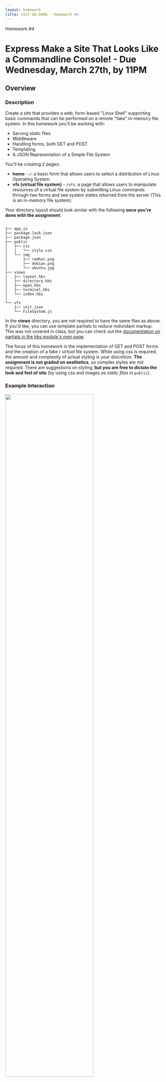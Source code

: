 ```yaml
---
layout: homework
title: CSCI-UA.0480 - Homework #4
---
```


<style>
h1.warning {
	background-color: #eaa;
}
</style>
<div class="panel panel-default">
	<div class="panel-heading">Homework #4</div>
	<div class="panel-body" markdown="block">

# Express Make a Site That Looks Like a Commandline Console!  - __Due Wednesday, March 27th__, by 11PM

## Overview

### Description

Create a site that provides a web, form-based "Linux Shell" supporting basic commands that can be performed on a remote "fake" in-memory file system. In this homework you'll be working with:

* Serving static files
* Middleware
* Handling forms, both GET and POST
* Templating
* A JSON Representation of a Simple File System 

You'll be creating 2 pages:

* __home__ - <code>/</code>: a basic form that allows users to select a distribution of Linux Operating System.
* __vfs (virtual file system)__ - <code>/vfs</code>: a page that allows users to manipulate resources of a virtual file system by submitting Linux commands through two forms and see system states returned from the server (This is an in-memory file system).

Your directory layout should look similar with the following __once you're done with the assignment__:

<pre><code data-trim contenteditable>
├── app.js
├── package-lock.json
├── package.json
├── public
│   ├── css
│   │   └── style.css
│   └── img
│       ├── redhat.png
│       ├── debian.png
│       └── ubuntu.jpg
├── views
│   ├── layout.hbs
│   ├── directory.hbs
│   ├── open.hbs
│   ├── terminal.hbs
│   └── index.hbs
│
└── vfs
    ├── init.json
    └── FileSystem.js
</code></pre>

In the __views__ directory, you are not required to have the same files as above. If you'd like, you can use template partials to reduce redundant markup. This was not covered in class, but you can check out the [documentation on partials in the hbs module's npm page](https://www.npmjs.com/package/hbs#helpers-and-partials).

The focus of this homework is the implementation of GET and POST forms and the creation of a fake / _virtual_ file system. While using css is required, the amount and complexity of actual styling is your discretion. __The assignment is not graded on aesthetics__, so complex styles are not required. There are suggestions on styling, __but you are free to dictate the look and feel of site__ (by using css and images as _static files_ in `public`).

### Example Interaction

<div class="img">
<!--![interaction](../resources/img/hw04-asciidiary-mainexample.gif)-->
<img width="75%" src="../resources/img/hw04-file-system-example.gif">

</div>

### Submission Process

1. You will be given access to a private repository on GitHub
2. The final version of your assignment should be in GitHub
3. __Push__ your changes to the homework repository on GitHub by the due date.

### (4 points) Make at Least 4 Commits

* Commit multiple times throughout your development process.
* Make at least 4 separate commits - (for example, one option may be to make one commit per part in the homework).

## Part 1 - Setup

###  Installing Dependencies

* create a <code>package.json</code>
* __install__ the following __dependencies__ (make sure you use the <code>--save</code> option)
	* <code>express</code>
	* <code>hbs</code>
    * <code>moment</code>


###  .gitignore

* create a <code>.gitignore</code>
* ignore the following files:
	* <code>node_modules</code>
	* any other files that aren't relevant to the project... for example
        * <code>.DS_Store</code> if you're on OSX
        * <code>.swp</code> if you use vim as your editor
        * etc.

### linting

* an eslint configuration file (for example `.eslintrc.json`) should be in the root directory (or copy one from a previous project if it doesn't exist)
* make sure that any global linting tools are installed (`eslint`)
* periodically lint your program as you work

## Part 2 - A Fake / _Virtual_ Remote File System

### Overview

In this homework, you'll create an Express application that displays a background image of three Linux distributions (or some styling of your choice), and a shell-like interface implemented by HTML forms. Users send shell commands via GET and POST requests through the forms to a server. The server dispatches requests to operate on a in-memory virtual file system using these commands, and responds with the state of the virtual file system.

The file system will be implemented using a nested JSON object; it will represent the state of the virtual file system. Additionally, use an ES6 class to encapsulate the data and interact with the virtual file system represented by the data.

You can assume that your application will process http requests serially; you don't have to handle any race conditions.

This part contains four major components.

1. Serving static files
2. An Express Server
3. The Virtual File System
4. Templating

###  Serving Static Files

In this section, you'll work with the built-in Express static middleware to serve images and css. __Again, you are free to have your own styles, as long as they are served through `express.satatic` / the `public` folder__. The following description is based on the reference solution's styles.

In the demo, the static files include css for basic styling and desktop images of 3 different Linux operating systems: Ubuntu, Debian and Redhat.

* To serve static files, create the following directory structure in your project's root directory
	* <code>public</code>
	* <code>public/css</code>
	* <code>public/img</code>
* Add a blank css file in <code>public/css/style.css</code>
* Add images that you'll use for styling
	* You can use your own images...
	* Or use a screen capture of various desktops:
		* [Ubuntu](../../resources/img/hw04-ubuntu.jpg)
		* [Debian](../../resources/img/hw04-debian.png)
		* [RedHat](../../resources/img/hw04-redhat.png).
		* (You can stretch, tile, etc. to fill the background if you like, as these images are fixed dimensions)
* You'll test these static assets later on


### File System

In this section, you'll mimic a Linux file system through JavaScript.

In Linux, The file system is implemented as a tree. The root of this tree is the root directory and is denoted as <code>/</code>. Each node in this tree represents a file. If a node is a leaf, then it is a file, otherwise it is a directory (Note: in Linux, a file can be a file or a directory). Each node stores metadata about the directory / file. The children of a node is another nested file system tree. To search for a file, perform tree traversal to find the node. 

### Commands

Commands will be chosen and issued through forms on an html page. The forms will send requests to the server, and the server will read or modify the virtual file system based on the form data. The commands you'll implement include:

1. <code>ls</code>
    * **Arguments**: <code>[path/to/dir]</code>
    * **Options**: <code>-l</code>show file metadata <code>.</code>
    * **Output**: shows a list of all files in the directory specified by argument
		* by default, only the names of all the files in the directory are listed 
			* the names are listed in the order that they appear in the directory node
			* (this is different from the _actual_ behavior of `ls` which sorts by name - _kind_ of)
		* however, with the -l option:
        	* each line in the resulting listing shows information about files or directories contained in the directory
			* the information is file / directory metadata: <code>file_type (d or -), permissions, number of hard links, owner, group, size, last-modified data, file name</code>
        	* an example directory is: <code>drwxr--r-- 1 root root 6 Feb 25 11:20 bin</code>
        	* An example file is: <code>-rwxr--r-- 1 root root 6 Feb 25 11:20 file.txt</code>
        * for more information, please refer to [ls](https://en.wikipedia.org/wiki/Ls).
2. <code>tree</code>
    * **Arguments**: <code>[path/to/dir]</code>
    * **Options**: <code>None</code>
    * **Output**:
        * displays the file system tree under <code>[path/to/dir]</code>
		* names of files / directories are nested underneath eachother through indentation
3. <code>cat</code>
    * **Arguments**: <code>[path/to/filename, filename]</code>
    * **Options**: <code>None</code>
    * **Output**:
        * the contents of the file (assume files contain just text)
4. <code>mkdir</code>
    * **Arguments**: <code>[path/to/dir, dirname]</code>
    * **Options**: <code>None</code>
    * **Result**:
        * create a directory under the given path if the <code>dirname</code> of directory does not present
5. <code>write</code>
    * **Arguments**: <code>[path/filename, content]</code>
    * **Options**: <code>None</code>
    * **Result**:
        * overwrite the file by given content if the <code>filename</code> exists, otherwise create a new file named <code>filename</code> with <code>content</code>

⚠️⚠️ ⚠️   since you are not going to implement <code>cd</code>, __every path in the argument list__ is an __ABSOLUTE PATH__.

### In-memory File System

Now, you'll implement an in-memory file system in a class called `FileSystem` (within <code>FileSystem.js</code>) by encapsulating the **state of file system** as properties and using __methods__ for manipulating the file system.

When the server is initialized (that is, before it starts listening on a port):

* it reads in a JSON file, `init.json`
* parses the JSON...
* instantiates a `FileSystem` class given initial state of the file system
* you'll have to careful when you do this, as you'll want to instantiate this object and start your server __after__ reading `init.json`
* ⚠️⚠️ ⚠️ ...consequently, you'll likely have to put `listen` and the creation of `FileSystem` within a callback!

While the server is running: 

* it dispatches the client's requested actions to methods and modifies or reads the state of the file system
* consequently, the majority of your file system logic will live in a class rather than within the route handling functions of your Express application.

### Initial State of File System

You'll be given a file, `init.json`, that contains the initial structure of the file system. 

The file system is represented by a nested JSON object - essentially a tree of objects with keys as file and directory names and objects as meta data about that file or directory. The JSON file has hardcoded dates and times, but when adding new files and directories, you can use [Moment JS](https://momentjs.com/docs/) to get a formatted string representing the current time. Here are a few examples of what the data structure backing the virtual file system may look like (you can also check out `vfs/init.json)`:



#### Directory

```
'dir-name': {
    'permission': file type and file mode (drwxr--r--),
    'hard-links': arbitrary number,
    'owner-name': arbitrary string,
    'owner-group': arbitrary string,
    'last-modified': you can use moment.js - moment().format('MMM DD HH:mm'),
    'size': arbitrary number (can be random_,
    'files': {
        // a nested structure of more directories or files as JSON objects
    },
}
```

#### File
```
'file-name': {
            'permission': '-rwxr--r--',
            'hard-links': 1,
            'owner-name': 'root',
            'owner-group': 'root',
            'last-modified': you can use moment.js - moment().format('MMM DD HH:mm'),

            'size': 6,
            'content': 'Hello World!'
        }
```

#### An example of files and directories in context (note that the file system is wrapped in an object with a property called fs):

```
{
	"fs": {
		'/': {
			'permission': 'drwxr--r--',
			'hard-links': 1,
			'owner-name': 'root',
			'owner-group': 'root',
			'last-modified': moment().format('MMM DD HH:mm'),
			'size': 6,
			'files': {
				'bin': {
					'permission': 'drwxr--r--',
					'hard-links': 1,
					'owner-name': 'root',
					'owner-group': 'root',
					'last-modified': moment().format('MMM DD HH:mm'),
					'size': 6,
					'files': {
					}
				},
				.... More files ...
			}
	}
}
```

### The File System Class

To work with your virtual file system, implement a `FileSystem` class in `vfs/FileSystem.js` and export it so that the routes in `app.js` can use it. You can the __parsed__ JSON to initialize this object with file system data.  ⚠️⚠️⚠️  You can design this `FileSystem` class __any way you like,__ as long as you use it to encapsulate the state of the virtual file system. 

Here are some suggestions (but, again, feel free to do this any way you like... as there are no expectations or tests for your implementation):

1. <code>constructor</code>
    * **Arguments**: <code>object</code> - an object representing a virtual file system (note that this is _not_ a JSON string, but rather, pass in an object that's the result of parsing a JSON string)
2. <code>find</code>
    * **Arguments**: <code>[path/to/file]</code>
    * **Description**: traverse the file system nodes to find the file or directory. After the file or directory is found, return an object representing the file system subtree rooted at this file or directory. After the file is found, put the metadata of the current file into the returned object. 
3. <code>traverseAndList</code>
    * **Arguments**: <code>[path/to/file]</code>
    * **Description**: this method is for <code>ls</code> command. If the path points to a directory, return a list of JSON object representation of the files under this directory. Otherwise, return an empty list.
4. <code>makeDirectory</code>
    * **Arguments**: <code>[path/to/dir, directory name]</code>
    * **Description**: first call find to get the object associated with <code>dir</code>, then create a new entry in this directory. The file type is directory. Other metadata can be generated randomly (but see some specifications below).
    * **Requirements**:
        * The file type should be `d`
        * The last-modified-date should be generated by `momentJS` with date format `MMM DD HH:mm`
        * The name of key to store directories and files should be `files`
        * Others can be arbitrary
5. <code>cat</code>
    * **Arguments**: <code>[path/to/file]</code>
    * **Description**: returns the content of the file (if it's a file), otherwise return error messages (e.g., cat: No such file or directory)
6. <code>write</code>
    * **Arguments**: <code>[path/to/file, content]</code>
    * **Description**: use find to get the object of the **directory** on given path (HINT: use file type in the permission string). If the file exists, overwrite it by <code>content</code>. Otherwise create a new entry in this object with the property name as the given file name and content written (remember the name of new entries should be different from any name of other keys in the objects - there shouldn't be two files with the same name).
    * **Requirements**:
        * The file type should be `-`
        * The last-modified-date should be generated by `momentJS` with date format `MMM DD HH:mm`
        * The name of key to store file content should be `content`
        * Others can be arbitrary

Here's what the class may look like (you are not required to follow this exact class definition, though!):

```
class FileSystem {
    constructor (obj) {
        /*    Params: obj representing the virtual file system */
    }

    find(path) {
        /*    Params:  query path.
         *    Example:
         *       /path/to/this/file
         *       ['', 'path', 'to', 'this', 'file']
         */
    }

    traverseAndList(path) {
        /* Params:
         *    A list of directoies destructured from the path.
         */
    }

    makeDirectory(path, dirName) {
        /* Params:
         *    A list of directoies destructured from the path,
         *    the directory name that is going to create
         *    Example:
         *       /path/to/this/file
         *       ['', 'path', 'to', 'this', 'file']
         */
    }

    cat(path) {
        /* Params:
         *    A list of directoies destructured from the path.
         *    Example:
         *       /path/to/this/file
         *       ['', 'path', 'to', 'this', 'file']
         */
    }

    write(path, content) {
        /* Params:
         *    A list of directoies destructured from the path,
         *    and the content ready to be written to the file
         *    Example:
         *       /path/to/this/file
         *       ['', 'path', 'to', 'this', 'file']
         */
    }
}
```


### Express Application

In this section, you'll implement an Express application that interacts with the `FileSystem` class implemented in the previous section.

### Setup / Middleware

* Create a basic express application called <code>app.js</code>
	* make sure that your application is __served over port 3000__
* Add the following middleware to your application
    * <code>express.urlencoded</code> (this is a built-in middleware function; no installation needed): this will help you parse the body in <code>POST</code> requests
	* see [the slides on POST forms for setup](../slides/10/forms.html#/6)
* Serve static files:
	* check out the [slides on serving static files with Express](../../slides/08/express.html#/29)
    * test that both the css files and image work after running <code>app.js</code> (these are the files that you placed in the `public` directory earlier on)
        * for example, try to curl <code>http://localhost:3000/img/ubuntu.jpg</code> or go that url in your browser
* Import a class from the module <code>FileSystem.js</code>
* Enable <code>Handlebars</code> for templating in a later section

### Routes

In this section, you'll implement callback handlers to serve responses to browser requests. There are two routes you'll build: __<code>/</code> and <code>/vfs</code>__ You are required to serve GET and POST requests using __only one Url: <code>/vfs</code>__ (and some instances, you'll be able to access both `req.query` and `req.body` if a `POST` is made to a path with a query string). 

A URL is a resource identifier and the resource in this homework is our virtual file system. The semantic here is using HTTP verbs to manipulate the file system located at <code>/vfs</code>. GETs will read from the file system while POSTs will add to the file system.

<code>GET</code> requests:

* <code>/</code>: renders an index page <code>index.hbs</code>
* <code>/vfs</code>:
    * Receives three parameters <code>command</code>, <code>path</code>, <code>option</code>
    * Parse <code>path</code> appropriately, call <code>find</code> method defined in <code>fileSystem</code> object
    * Call appropriate methods in the class given by <code>command</code>
    * Use <code>option</code> parameters if necessarily
    * Render an appropriate HTML page and pass a context containing the information retrieve from the file system

<code>POST</code> requests

* <code>/vfs</code>
    * Receive three parameters <code>command</code>, <code>path</code>, <code>content</code>
    * Parse <code>path</code> appropriately, call <code>find</code> method defined in <code>fileSystem</code> object
    * Call appropriate methods in the class given by <code>command</code>
    * Use <code>option</code> parameters if necessarily
    * Render an appropriate HTML page and pass a context containing the message showing success or not


### Templating

In this part, you'll work with HTML and templating to build your front-end.  You don't have to implement the interface exactly the same as examples provided (styling is required, but it can be minimal, and it does not have to match the images below). Basic pages for a functional system, however, are required. __You are free to style your app using any approach. Following description is based on the demo gif as an example for explaining goals of this part.__

* Set up handlebars - [these slides](../../slides/09/templating.html) 
	* Get all the requirements and config setup
	* Create the appropriate views folder, along with an initial layout file:
		* <code>views</code>
        * <code>views/layout.hbs</code>

In <code>layout.hbs</code>

* Create a title tag with text <code>OS</code>
* Create appropriate tags inside <code>head</code>
* Create <code>body</code> tag
* Link your <code>style.css</code> stylesheet
    * A basic <code>style.css</code> is provided, you can modify it if you want a different style

###  Creating a Home Page

The home page consists of a dropdown menu with options for users to select different types of styling in the next page. The styling should be different from each othe and can be implemented through CSS or images. The goal is to retrieve multiple static files from the server.

Your app should receive <code>GET</code> requests on the path, <code>/</code>. Server responds by rendering templates.

* In your <code>index.hbs</code>
    * Create a form with attributes below
        1. <code>action="http://localhost:3000/vfs"</code> (may be different if the server listens on other ports)
        2. <code>method="GET"</code>
    * In this form, create a <code>select</code> dropdown [see mdn's docs for dropdown markup](https://developer.mozilla.org/en-US/docs/Web/HTML/Element/select) with:
        1. a <code>name</code> attribute
        2. three <code>option</code> with <code>value</code> and <code>text</code> equal to the name of selected operating system
    * Lastly, create a <code>button</code> with <code>type</code> of submit
    * Submit this form so that a query string is attached to the request... with the query string determining different styling for the `vfs` page (for example, different background images)
		* this means that the route for `vfs` should always check `req.query` to determine some design elements)
    * Below is an example for selecting three OS distributions in the next page <code>terminal.hbs</code>

<div markdown="block" class="img">
<img src='../resources/img/hw04-file-system-homepage.png' width="100%">
<img src='../resources/img/hw04-file-system-homepage-dropdown.png' width="100%">
</div>


##### Creating two forms for submitting commands and arguments

In the <code>terminal.hbs</code>, we want to manipulate the file system by using forms and display styles based on the selection of previous page: <code>/</code>. Following demonstrates basic forms. 

* Create a <code>GET</code> form
    1. <code>action="http://localhost:3000/vfs"</code> (may be different if the server listens on other ports)
    2. <code>method="get"</code>
    3. In this form, add three HTML input tags: <code>command</code>, <code>option</code>, and <code>path</code>
    4. Add a submit button with type of <code>submit</code>
    5. Note that this form shares the same Url with homepage form
* Create a <code>POST</code> form
    1. <code>action="http://localhost:3000/vfs"</code> 
    2. <code>method="post"</code>
    3. In this form, add three HTML input tags: <code>command</code>, <code>path</code>, and <code>content</code>
    4. Add a submit button with type of <code>submit</code>

* Examples would look like below.
<div markdown="block" class="img">
<img src="../resources/img/hw04-file-system-ubuntu.png" width="100%">
<img src="../resources/img/hw04-file-system-debian.png" width="100%">
</div>

##### Create an area (terminal) where displaying messages sent from the server

For each command, the server responds with the state of file system wrapped in a context object. In this section, you'll display each information in the context object by using some templating syntax and techniques __(HINT: you'll use HBS template syntax for iterating over an array, an array of objects, and an object. Conditionals may also be useful)__.

* <code>ls</code>
    1. The server should pass files and directories in the form of a list of objects.
    2. Display each file or directory in one line with just names if there are no options, or with `-l`, <code>file_type, permissions, number of hard links, owner, group, size, last-modified data, file name</code>
    3. If the path cannot be found, output `ls: No such file or directory`
    4. Example:
        without <code>-l</code> option
        <div markdown="block" class="img">
        <img src="../resources/img/hw04-file-system-ls.png" width="100%">
        with <code>-l</code> option
        <div markdown="block" class="img">
        <img src="../resources/img/hw04-file-system-ls-l.png" width="100%">
        </div>
* <code>tree</code>
	1. Display the entire file system tree rooted at the `path` specified in the form
    2. Any way of showing the hierarchy would be accepted (such as varying levels of indentation).
    3. If the path cannot be found, output `tree: No such file or directory`
    4. Example:
        <div markdown="block" class="img">
        <img src="../resources/img/hw04-file-system-tree.png" width="100%">
        </div>
* <code>cat</code>
    1. The server should respond with the contents of the file (a string).
    2. If the file cannot be found, output `cat: No such file or directory`
    3. Example:
        <div markdown="block" class="img">
        <img src="../resources/img/hw04-file-system-cat.png" width="100%">
        </div>
* <code>mkdir</code>
    1. The server should reply with a list of files and directories after the directory is created
    2. If the directory already exists, output `mkdir: ${dirName} : File exists`
    3. After creating a directory <code>Hi</code>:
    <div markdown="block" class="img">
    <img src="../resources/img/hw04-file-system-af-mkdir.png" width="100%">
    </div>
* <code>write</code>
    1. If successful, no message should be displayed
	2. The operation can be checked by submitting a request with the `cat` command 
    3. If writing fails, output `write: No such file or directory`

</div>

## Documentation

⚠️⚠️⚠️  To help graders find your usage of the `FileSystem` class, use [GitHub's documentation for linking to code](https://help.github.com/en/articles/creating-a-permanent-link-to-a-code-snippet) to add links to the following:

* the part of your code that instantiates the `FileSystem` class with an object (from parsed JSON) being used to bootstrap it with some initial virtual file system data
* one example of using the instance of `FileSystem` to provide the data needed to fulfill a request...
	* __example__: if there's a `POST` to `vfs` with `ls` as the form input
	* show the part of your code where a method is called on your instance of `FileSystem`
	* ...that gives back a list of files that are eventually put into a rendered template



</div>
